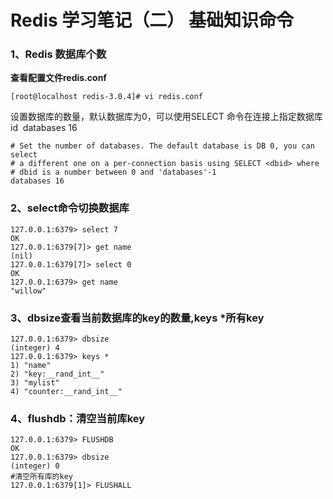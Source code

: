 # Redis 学习笔记（二）  基础知识命令

### 1、Redis 数据库个数

**查看配置文件redis.conf**  

```shell
[root@localhost redis-3.0.4]# vi redis.conf 
```

设置数据库的数量，默认数据库为0，可以使用SELECT <dbid>命令在连接上指定数据库id
 databases 16

~~~shell
# Set the number of databases. The default database is DB 0, you can select
# a different one on a per-connection basis using SELECT <dbid> where
# dbid is a number between 0 and 'databases'-1
databases 16

~~~

### 2、select命令切换数据库

~~~shell
127.0.0.1:6379> select 7
OK
127.0.0.1:6379[7]> get name
(nil)
127.0.0.1:6379[7]> select 0
OK
127.0.0.1:6379> get name 
"willow"

~~~

### 3、dbsize查看当前数据库的key的数量,keys *所有key

~~~shell
127.0.0.1:6379> dbsize
(integer) 4
127.0.0.1:6379> keys *
1) "name"
2) "key:__rand_int__"
3) "mylist"
4) "counter:__rand_int__"

~~~

### 4、flushdb：清空当前库key

~~~shell
127.0.0.1:6379> FLUSHDB
OK
127.0.0.1:6379> dbsize
(integer) 0
#清空所有库的key
127.0.0.1:6379[1]> FLUSHALL

~~~





